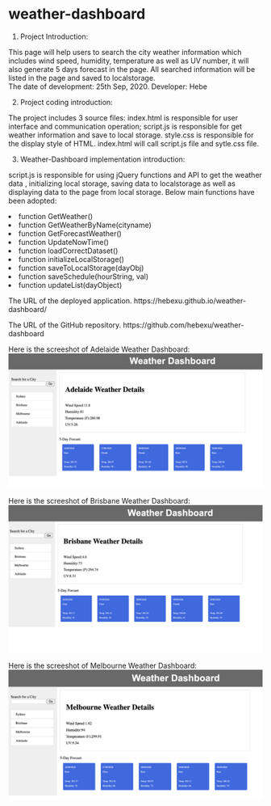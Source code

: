 # weather-dashboard

1. Project Introduction:

This page will help users to search the city weather information which includes wind speed, humidity, temperature as well as UV number, it will also generate 5 days forecast in the page. All searched information will be listed in the page and saved to localstorage.  
The date of development: 25th Sep, 2020.
Developer: Hebe

2. Project coding introduction:

The project includes 3 source files: index.html is responsible for user interface and communication operation; script.js is responsible for get weather information and save to local storage. style.css is responsible for the display style of HTML. index.html will call script.js file and sytle.css file.

3. Weather-Dashboard implementation introduction:

script.js is responsible for using jQuery functions and API to get the weather data ,  initializing local storage, saving data to localstorage as well as displaying data to the page from local storage. Below main functions have been adopted:

<p><li>function GetWeather()</li>
<li>function GetWeatherByName(cityname)</li>
<li>function GetForecastWeather()</li>
<li>function UpdateNowTime()</li>
<li>function loadCorrectDataset()</li>
<li>function initializeLocalStorage()</li>
<li>function saveToLocalStorage(dayObj)</li>
<li>function saveSchedule(hourString, val)</li>
<li>function updateList(dayObject)</li></p>

<p>The URL of the deployed application.
https://hebexu.github.io/weather-dashboard/</p>

<p>The URL of the GitHub repository.
https://github.com/hebexu/weather-dashboard</p>

Here is the screeshot of Adelaide Weather Dashboard:
![Adelaide Weather Details](https://github.com/hebexu/weather-dashboard/blob/master/asset/Adelaide%20Weather.png)

Here is the screeshot of Brisbane Weather Dashboard:
![Brisbane Weather Details](https://github.com/hebexu/weather-dashboard/blob/master/asset/Brisbane%20Weather.png)

Here is the screeshot of Melbourne Weather Dashboard:
![Melbourne Weather Details](https://github.com/hebexu/weather-dashboard/blob/master/asset/Melbourne%20Weather.png)
